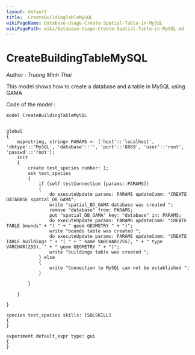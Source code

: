 ```yaml
---
layout: default
title:  CreateBuildingTableMySQL
wikiPageName: Database-Usage-Create-Spatial-Table-in-MySQL
wikiPagePath: wiki/Database-Usage-Create-Spatial-Table-in-MySQL.md
---
```

[//]: # (keyword|statement_remove)
[//]: # (keyword|statement_put)
[//]: # (keyword|skill_SQLSKILL)
[//]: # (keyword|concept_database)
#  CreateBuildingTableMySQL


_Author : Truong Minh Thai_

This model shows how to create a database and a table in MySQL using GAMA
 

Code of the model : 

```
model CreateBuildingTableMySQL


global
{
	map<string, string> PARAMS <- ['host'::'localhost', 'dbtype'::'MySQL', 'database'::'', 'port'::'8889', 'user'::'root', 'passwd'::'root'];
	init
	{
		create test_species number: 1;
		ask test_species
		{
			if (self testConnection [params::PARAMS])
			{
				do executeUpdate params: PARAMS updateComm: "CREATE DATABASE spatial_DB_GAMA";
				write "spatial_BD_GAMA database was created ";
				remove "database" from: PARAMS;
				put "spatial_DB_GAMA" key: "database" in: PARAMS;
				do executeUpdate params: PARAMS updateComm: "CREATE TABLE bounds" + "( " + " geom GEOMETRY " + ")";
				write "bounds table was created ";
				do executeUpdate params: PARAMS updateComm: "CREATE TABLE buildings " + "( " + " name VARCHAR(255), " + " type VARCHAR(255), " + " geom GEOMETRY " + ")";
				write "buildings table was created ";
			} else
			{
				write "Connection to MySQL can not be established ";
			}

		}

	}

}

species test_species skills: [SQLSKILL]
{
}

experiment default_expr type: gui
{
}
```
